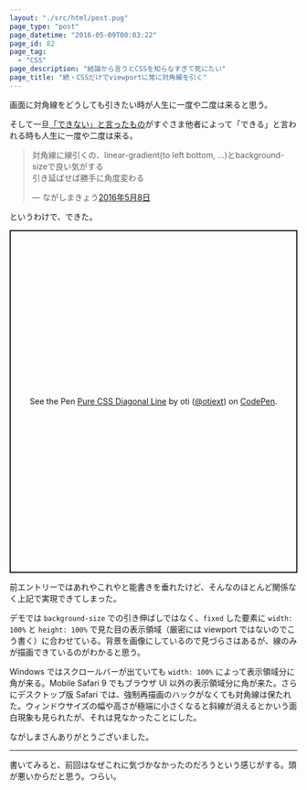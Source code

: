 ```yaml
---
layout: "./src/html/post.pug"
page_type: "post"
page_datetime: "2016-05-09T00:03:22"
page_id: 82
page_tag:
  - "CSS"
page_description: "結論から言うとCSSを知らなすぎて死にたい"
page_title: "続・CSSだけでviewportに常に対角線を引く"
---
```


画面に対角線をどうしても引きたい時が人生に一度や二度は来ると思う。

そして一旦[「できない」と言ったもの](/archives/81.html)がすぐさま他者によって「できる」と言われる時も人生に一度や二度は来る。

<blockquote class="twitter-tweet" data-lang="ja"><p lang="ja" dir="ltr">対角線に線引くの、linear-gradient(to left bottom, ...)とbackground-sizeで良い気がする<br>引き延ばせば勝手に角度変わる</p>&mdash; ながしまきょう<a href="https://twitter.com/hail2u_/status/729307350461382658">2016年5月8日</a></blockquote>
<script async src="//platform.twitter.com/widgets.js"></script>

というわけで、できた。

<p class="codepen" data-height="600" data-default-tab="css,result" data-slug-hash="WwPEyW" data-user="otiext" style="height: 600px; box-sizing: border-box; display: flex; align-items: center; justify-content: center; border: 2px solid; margin: 1em 0; padding: 1em;">
  <span>See the Pen <a href="https://codepen.io/otiext/pen/WwPEyW">
  Pure CSS Diagonal Line</a> by oti (<a href="https://codepen.io/otiext">@otiext</a>)
  on <a href="https://codepen.io">CodePen</a>.</span>
</p>
<script async src="https://cpwebassets.codepen.io/assets/embed/ei.js"></script>

前エントリーではあれやこれやと能書きを垂れたけど、そんなのほとんど関係なく上記で実現できてしまった。

デモでは `background-size` での引き伸ばしではなく、`fixed` した要素に `width: 100%` と `height: 100%` で見た目の表示領域（厳密には viewport ではないのでこう書く）に合わせている。背景を画像にしているので見づらさはあるが、線のみが描画できているのがわかると思う。

Windows ではスクロールバーが出ていても `width: 100%` によって表示領域分に角が来る。Mobile Safari 9 でもブラウザ UI 以外の表示領域分に角が来た。さらにデスクトップ版 Safari では、強制再描画のハックがなくても対角線は保たれた。ウィンドウサイズの幅や高さが極端に小さくなると斜線が消えるとかいう面白現象も見られたが、それは見なかったことにした。

ながしまさんありがとうございました。

---

書いてみると、前回はなぜこれに気づかなかったのだろうという感じがする。頭が悪いからだと思う。つらい。
